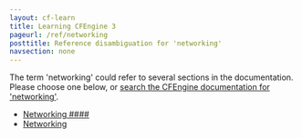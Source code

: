 ```yaml
---
layout: cf-learn
title: Learning CFEngine 3
pageurl: /ref/networking
posttitle: Reference disambiguation for 'networking'
navsection: none
---
```


The term 'networking' could refer to several sections in the documentation. Please choose one below, or
[search the CFEngine documentation for 'networking'](http://cfengine.com/docs/latest/search.html?q=networking).

- [Networking \#\#\#\#](http://cfengine.com/docs/latest/guide-glossary.html#networking-####)
- [Networking](http://cfengine.com/docs/latest/guide-introduction-networking.html#networking)
